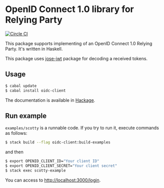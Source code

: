 # OpenID Connect 1.0 library for Relying Party

[![Circle CI](https://circleci.com/gh/krdlab/haskell-oidc-client.svg?style=svg)](https://circleci.com/gh/krdlab/haskell-oidc-client)

This package supports implementing of an OpenID Connect 1.0 Relying Party. It's written in Haskell.

This package uses [jose-jwt](http://github.com/tekul/jose-jwt) package for decoding a received tokens.

## Usage

```sh
$ cabal update
$ cabal install oidc-client
```

The documentation is available in [Hackage](https://hackage.haskell.org/package/oidc-client).

## Run example

`examples/scotty` is a runnable code. If you try to run it, execute commands as follows:

```sh
$ stack build --flag oidc-client:build-examples
```

and then

```sh
$ export OPENID_CLIENT_ID="Your client ID"
$ export OPENID_CLIENT_SECRET="Your client secret"
$ stack exec scotty-example
```

You can access to <http://localhost:3000/login>.
